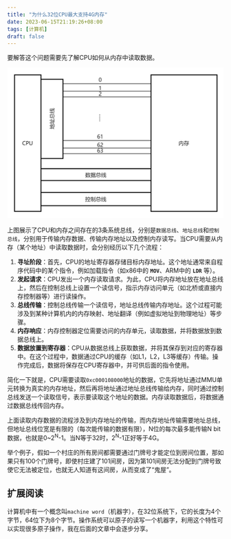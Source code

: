 ```yaml
---
title: "为什么32位CPU最大支持4G内存"
date: 2023-06-15T21:19:26+08:00
tags: [计算机]
draft: false
---
```


要解答这个问题需要先了解CPU如何从内存中读取数据。

![CPU内存通信](./why-32bit-cpu-maximum-4gb-mem/cpu-mem-comunication.png)

上图展示了CPU和内存之间存在的3条系统总线，分别是`数据总线`、`地址总线`和`控制总线`，分别用于传输内存数据、传输内存地址以及控制内存读写。当CPU需要从内存（某个地址）中读取数据时，会分别经历以下几个流程：

1. **寻址阶段**：首先，CPU的地址寄存器存储目标内存地址。这个地址通常来自程序代码中的某个指令，例如加载指令（如x86中的 **`MOV`**、ARM中的 **`LDR`** 等）。
1. **发起请求**：CPU发出一个内存读取请求。为此，CPU将内存地址放在地址总线上，然后在控制总线上设置一个读信号，指示内存访问单元（如北桥或直接内存控制器等）进行读操作。
2. **总线传输**：控制总线传输一个读信号，地址总线传输内存地址。这个过程可能涉及到某种计算机内的内存映射、地址翻译（例如虚拟地址到物理地址）等步骤。
3. **内存响应**：内存控制器定位需要访问的内存单元，读取数据，并将数据放到数据总线上。
4. **数据放置到寄存器**：CPU从数据总线上获取数据，并将其保存到对应的寄存器中。在这个过程中，数据通过CPU的缓存（如L1，L2，L3等缓存）传输。操作完成后，数据将保存在CPU寄存器中，并可供后面的指令使用。

简化一下就是，CPU需要读取`0xc000108000`地址的数据，它先将地址通过MMU单元转换为真实的内存地址，然后再将地址通过地址总线传输给内存，同时通过控制总线发送一个读取信号，表示要读取这个地址的数据。内存读取数据后，将数据通过数据总线传回内存。

上面读取内存数据的流程涉及到内存地址的传输，而内存地址传输需要地址总线，但地址总线位宽是有限的（每次能传输的数据有限），N位的每次最多能传输N bit数据，也就是0~2<sup>N</sup>-1。当N等于32时，2<sup>N</sup>-1正好等于4G。

举个例子，假如一个村庄的所有房间都需要通过门牌号才能定位到房间位置，那如果只有100个门牌号，即使村庄建了101间房，因为第101间房无法分配到门牌号致使它无法被定位，也就无人知道有这间房，从而变成了“鬼屋”。

## 扩展阅读

计算机中有一个概念叫`machine word`（机器字），在32位系统下，它的长度为4个字节，64位下为8个字节。操作系统可以原子的读写一个机器字，利用这个特性可以实现很多原子操作，我在后面的文章中会逐步分享。
